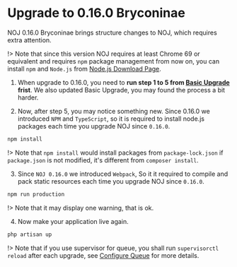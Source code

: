 # Upgrade to 0.16.0 Bryconinae

NOJ 0.16.0 Bryconinae brings structure changes to NOJ, which requires extra attention.

!> Note that since this version NOJ requires at least Chrome 69 or equivalent and requires `npm` package management from now on, you can install `npm` and `Node.js` from [Node.js Download Page](https://nodejs.org/en/download/).

1. When upgrade to 0.16.0, you need to **run step 1 to 5 from [Basic Upgrade](noj/upgrade/basic.md) frist**. We also updated Basic Upgrade, you may found the process a bit harder.

2. Now, after step 5, you may notice something new. Since 0.16.0 we introduced `NPM` and `TypeScript`, so it is required to install node.js packages each time you upgrade NOJ since `0.16.0`.

```bash
npm install
```

!> Note that `npm install` would install packages from `package-lock.json` if `package.json` is not modified, it's different from `composer install`.

3. Since `NOJ 0.16.0` we introduced `Webpack`, So it it required to compile and pack static resources each time you upgrade NOJ since `0.16.0`.

```bash
npm run production
```

!> Note that it may display one warning, that is ok.

4. Now make your application live again.

```bash
php artisan up
```

!> Note that if you use supervisor for queue, you shall run `supervisorctl reload` after each upgrade, see [Configure Queue](noj/guide/queue.md) for more details.